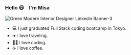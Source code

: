 ### Hello 😃　I'm Misa 

![Green Modern Interior Designer Linkedin Banner-3](https://github.com/MisaMisaM/MisaMIsaM/assets/137872025/1d61a423-98d5-4bb0-8d33-17912948a7ca)



- 💻 I just graduated Full Stack coding bootcamp in Tokyo.
- ✈️ I love traveling.
- 👩‍💻 I love coding.
- ☕️ I love coffee.
